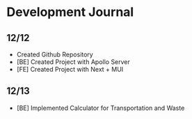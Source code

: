 # Development Journal

## 12/12

- Created Github Repository
- [BE] Created Project with Apollo Server
- [FE] Created Project with Next + MUI

## 12/13

- [BE] Implemented Calculator for Transportation and Waste
